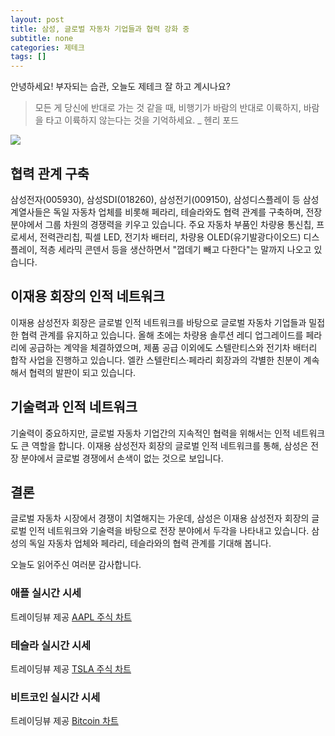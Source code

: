 ```yaml
---
layout: post
title: 삼성, 글로벌 자동차 기업들과 협력 강화 중
subtitle: none
categories: 제테크
tags: []
---
```


안녕하세요! 부자되는 습관, 오늘도 제테크 잘 하고 계시나요?

> 모든 게 당신에 반대로 가는 것 같을 때, 비행기가 바람의 반대로 이륙하지, 바람을 타고 이륙하지 않는다는 것을 기억하세요. _ 헨리 포드






![](https://source.unsplash.com/800x450/?luxury)

##  협력 관계 구축

삼성전자(005930), 삼성SDI(018260), 삼성전기(009150), 삼성디스플레이 등 삼성 계열사들은 독일 자동차 업체를 비롯해 페라리, 테슬라와도 협력 관계를 구축하며, 전장 분야에서 그룹 차원의 경쟁력을 키우고 있습니다. 주요 자동차 부품인 차량용 통신칩, 프로세서, 전력관리칩, 픽셀 LED, 전기차 배터리, 차량용 OLED(유기발광다이오드) 디스플레이, 적층 세라믹 콘덴서 등을 생산하면서 "껍데기 빼고 다한다"는 말까지 나오고 있습니다.

## 이재용 회장의 인적 네트워크

이재용 삼성전자 회장은 글로벌 인적 네트워크를 바탕으로 글로벌 자동차 기업들과 밀접한 협력 관계를 유지하고 있습니다. 올해 초에는 차량용 솔루션 레디 업그레이드를 페라리에 공급하는 계약을 체결하였으며, 제품 공급 이외에도 스텔란티스와 전기차 배터리 합작 사업을 진행하고 있습니다. 엘칸 스텔란티스·페라리 회장과의 각별한 친분이 계속해서 협력의 발판이 되고 있습니다.

## 기술력과 인적 네트워크

기술력이 중요하지만, 글로벌 자동차 기업간의 지속적인 협력을 위해서는 인적 네트워크도 큰 역할을 합니다. 이재용 삼성전자 회장의 글로벌 인적 네트워크를 통해, 삼성은 전장 분야에서 글로벌 경쟁에서 손색이 없는 것으로 보입니다. 

## 결론

글로벌 자동차 시장에서 경쟁이 치열해지는 가운데, 삼성은 이재용 삼성전자 회장의 글로벌 인적 네트워크와 기술력을 바탕으로 전장 분야에서 두각을 나타내고 있습니다. 삼성의 독일 자동차 업체와 페라리, 테슬라와의 협력 관계를 기대해 봅니다.

오늘도 읽어주신 여러분 감사합니다.

### 애플 실시간 시세


<!-- TradingView Widget BEGIN -->
<div class="tradingview-widget-container">
  <div id="tradingview_6a264"></div>
  <div class="tradingview-widget-copyright">트레이딩뷰 제공 <a href="https://kr.tradingview.com/symbols/NASDAQ-AAPL/" rel="noopener" target="_blank"><span class="blue-text">AAPL 주식 차트</span></a></div>
  <script type="text/javascript" src="https://s3.tradingview.com/tv.js"></script>
  <script type="text/javascript">
  new TradingView.widget(
  {
  "autosize": true,
  "symbol": "NASDAQ:AAPL",
  "interval": "D",
  "timezone": "Asia/Seoul",
  "theme": "light",
  "style": "1",
  "locale": "kr",
  "toolbar_bg": "#f1f3f6",
  "enable_publishing": false,
  "hide_top_toolbar": true,
  "hide_legend": true,
  "save_image": false,
  "container_id": "tradingview_6a264"
}
  );
  </script>
</div>
<!-- TradingView Widget END -->


### 테슬라 실시간 시세


<!-- TradingView Widget BEGIN -->
<div class="tradingview-widget-container">
  <div id="tradingview_39d77"></div>
  <div class="tradingview-widget-copyright">트레이딩뷰 제공 <a href="https://kr.tradingview.com/symbols/NASDAQ-TSLA/" rel="noopener" target="_blank"><span class="blue-text">TSLA 주식 차트</span></a></div>
  <script type="text/javascript" src="https://s3.tradingview.com/tv.js"></script>
  <script type="text/javascript">
  new TradingView.widget(
  {
  "autosize": true,
  "symbol": "NASDAQ:TSLA",
  "interval": "D",
  "timezone": "Asia/Seoul",
  "theme": "light",
  "style": "1",
  "locale": "kr",
  "toolbar_bg": "#f1f3f6",
  "enable_publishing": false,
  "hide_top_toolbar": true,
  "hide_legend": true,
  "save_image": false,
  "container_id": "tradingview_39d77"
}
  );
  </script>
</div>
<!-- TradingView Widget END -->


### 비트코인 실시간 시세


<!-- TradingView Widget BEGIN -->
<div class="tradingview-widget-container">
  <div id="tradingview_3f91e"></div>
  <div class="tradingview-widget-copyright">트레이딩뷰 제공 <a href="https://kr.tradingview.com/symbols/BTCUSD/?exchange=BITSTAMP" rel="noopener" target="_blank"><span class="blue-text">Bitcoin 차트</span></a></div>
  <script type="text/javascript" src="https://s3.tradingview.com/tv.js"></script>
  <script type="text/javascript">
  new TradingView.widget(
  {
  "autosize": true,
  "symbol": "BITSTAMP:BTCUSD",
  "interval": "D",
  "timezone": "Asia/Seoul",
  "theme": "light",
  "style": "1",
  "locale": "kr",
  "toolbar_bg": "#f1f3f6",
  "enable_publishing": false,
  "hide_top_toolbar": true,
  "hide_legend": true,
  "save_image": false,
  "container_id": "tradingview_3f91e"
}
  );
  </script>
</div>
<!-- TradingView Widget END -->


